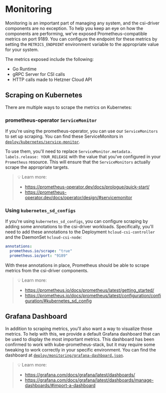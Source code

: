 # Monitoring

Monitoring is an important part of managing any system, and the csi-driver components are no exception.
To help you keep an eye on how the components are performing, we've exposed Prometheus-compatible metrics on port 9189.
You can configure the endpoint for these metrics by setting the `METRICS_ENDPOINT` environment variable to the appropriate value for your system.

The metrics exposed include the following:

- Go Runtime
- gRPC Server for CSI calls
- HTTP calls made to Hetzner Cloud API

## Scraping on Kubernetes

There are multiple ways to scrape the metrics on Kubernetes:

### prometheus-operator `ServiceMonitor`

If you're using the prometheus-operator, you can use our `ServiceMonitors` to set up scraping.
You can find these ServiceMonitors in [`deploy/kubernetes/service-monitor`](../deploy/kubernetes/service-monitor/).

To use them, you'll need to replace `ServiceMonitor.metadata.
labels.release: YOUR_RELEASE` with the value that you've configured in your `Prometheus` resource.
This will ensure that the `ServiceMonitors` actually scrape the appropriate targets.

> 💡 Learn more:
> - https://prometheus-operator.dev/docs/prologue/quick-start/
> - https://prometheus-operator.dev/docs/operator/design/#servicemonitor

### Using `kubernetes_sd_configs`

If you're using `kubernetes_sd_configs`, you can configure scraping by adding some annotations to the csi-driver workloads.
Specifically, you'll need to add these annotations to the Deployment `hcloud-csi-controller` and the DaemonSet `hcloud-csi-node`:

```yaml
annotations:
  prometheus.io/scrape: "true"
  prometheus.io/port: "9189"
```

With these annotations in place, Prometheus should be able to scrape metrics from the csi-driver components.

> 💡 Learn more:
> - https://prometheus.io/docs/prometheus/latest/getting_started/
> - https://prometheus.io/docs/prometheus/latest/configuration/configuration/#kubernetes_sd_config

## Grafana Dashboard

In addition to scraping metrics, you'll also want a way to visualize those metrics.
To help with this, we provide a default Grafana dashboard that can be used to display the most important metrics.
This dashboard has been confirmed to work with kube-prometheus-stack, but it may require some tweaking to work correctly in your specific environment.
You can find the dashboard at [`deploy/monitoring/grafana-dashboard.json`](../deploy/monitoring/grafana-dashboard.json).

> 💡 Learn more:
> - https://grafana.com/docs/grafana/latest/dashboards/
> - https://grafana.com/docs/grafana/latest/dashboards/manage-dashboards/#import-a-dashboard